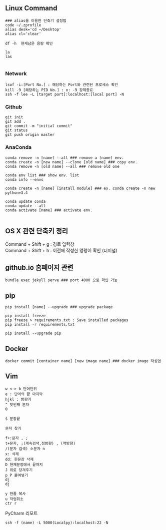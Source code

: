 <!-- ---
title: "OS X관련 단축키 정리"
categories:
tags:
data: "2019-12-27 23:00"


--- -->

## Linux Command 

``` 
### alias을 이용한 단축기 설정법
code ~/.zprofile 
alias desk='cd ~/Desktop'
alias cl='clear' 

df -h  현재남은 용량 확인

la 
las
 
```

### Network 

```
lsof -i:[Port No.] : 해당하는 Port와 관련된 프로세스 확인
kill -9 [해당하는 PID No.] : o: -9 강제종료
ssh -f lee -L [target port]:localhost:[local port] -N

```
### Github 
```
git init
git add .
git commit -m "initial commit"
git status
git push origin master 
```
### AnaConda 

```
conda remove -n [name] --all ### remove a [name] env.
conda create -n [new name] --clone [old name] ### copy env.
conda remove -n [old name] --all ### remove old one

conda env list ### show env. list
conda info --envs

conda create -n [name] [install module] ### ex. conda create -n new python=3.4

conda update conda 
conda update --all
conda activate [name] ### activate env.


```
## OS X 관련 단축키 정리

Command + Shift + g : 경로 입력창   
Command + Shift + h : 이전에 작성한 명령어 확인 (터미널)

## github.io 홈페이지 관련 

```
bundle exec jekyll serve ### port 4000 으로 확인 가능 
```




## pip 

```
pip install [name] --upgrade ### upgrade package 

pip install freeze 
pip freeze > requirements.txt : Save installed packages
pip install -r requirements.txt

pip install --upgrade pip

```




## Docker 

```
docker commit [container name] [new image name] ### docker image 작성업 

```

## Vim

```
w <-> b 단어단위
e : 단어의 끝 마지막
hjkl : 방향키
^ 첫번째 문자
0

$ 문장끝

문자 찾기

f+:문자 , ;
t+문자, ;(계속검색,정방향) , (역방향) 
/(문자 검색) 소문자 n
x: 삭제
dd: 한문장 삭제  
D 현재문장에서 끝까지
J 위로 당겨주기
p P 붙여넣기
dj
dj

y 한줄 복사
u 작업취소
ctr r

```


PyCharm 리모트 
```
ssh -f (name) -L 5000(Localpy):localhost:22 -N
```





